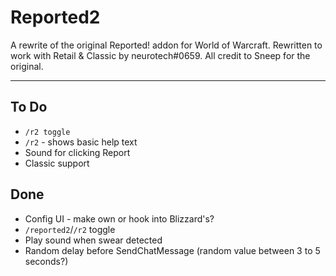 # Reported2

A rewrite of the original Reported! addon for World of Warcraft. Rewritten to work with Retail & Classic by neurotech#0659. All credit to Sneep for the original.

---

## To Do

- `/r2 toggle`
- `/r2` - shows basic help text
- Sound for clicking Report
- Classic support

## Done

- Config UI - make own or hook into Blizzard's?
- `/reported2`/`/r2` toggle
- Play sound when swear detected
- Random delay before SendChatMessage (random value between 3 to 5 seconds?)
